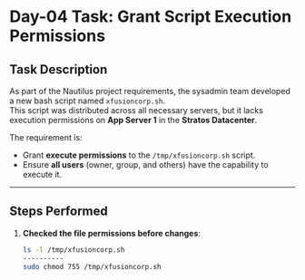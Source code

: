 # Day-04 Task: Grant Script Execution Permissions

## Task Description
As part of the Nautilus project requirements, the sysadmin team developed a new bash script named `xfusioncorp.sh`.  
This script was distributed across all necessary servers, but it lacks execution permissions on **App Server 1** in the **Stratos Datacenter**.

The requirement is:
- Grant **execute permissions** to the `/tmp/xfusioncorp.sh` script.
- Ensure **all users** (owner, group, and others) have the capability to execute it.

---

## Steps Performed

1. **Checked the file permissions before changes**:
   ```bash
   ls -l /tmp/xfusioncorp.sh
   ----------
   sudo chmod 755 /tmp/xfusioncorp.sh

